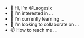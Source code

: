 - 👋 Hi, I’m @Laogesix
- 👀 I’m interested in ...
- 🌱 I’m currently learning ...
- 💞️ I’m looking to collaborate on ...
- 📫 How to reach me ...

<!---
Laogesix/Laogesix is a ✨ special ✨ repository because its `README.md` (this file) appears on your GitHub profile.
You can click the Preview link to take a look at your changes.
--->
